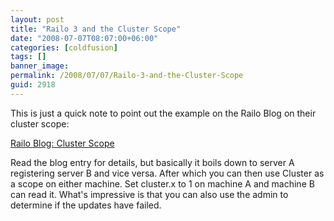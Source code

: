 ```yaml
---
layout: post
title: "Railo 3 and the Cluster Scope"
date: "2008-07-07T08:07:00+06:00"
categories: [coldfusion]
tags: []
banner_image: 
permalink: /2008/07/07/Railo-3-and-the-Cluster-Scope
guid: 2918
---
```


This is just a quick note to point out the example on the Railo Blog on their cluster scope:

<a href="http://www.railo.ch/blog/index.cfm/2008/7/6/Cluster-Scope">Railo Blog: Cluster Scope</a>

Read the blog entry for details, but basically it boils down to server A registering server B and vice versa. After which you can then use Cluster as a scope on either machine. Set cluster.x to 1 on machine A and machine B can read it. What's impressive is that you can also use the admin to determine if the updates have failed.